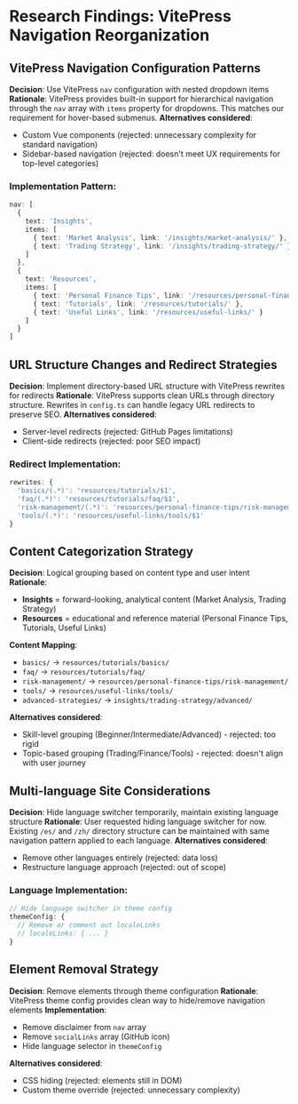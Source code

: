 # Research Findings: VitePress Navigation Reorganization

## VitePress Navigation Configuration Patterns

**Decision**: Use VitePress `nav` configuration with nested dropdown items
**Rationale**: VitePress provides built-in support for hierarchical navigation through the `nav` array with `items` property for dropdowns. This matches our requirement for hover-based submenus.
**Alternatives considered**: 
- Custom Vue components (rejected: unnecessary complexity for standard navigation)
- Sidebar-based navigation (rejected: doesn't meet UX requirements for top-level categories)

### Implementation Pattern:
```typescript
nav: [
  {
    text: 'Insights',
    items: [
      { text: 'Market Analysis', link: '/insights/market-analysis/' },
      { text: 'Trading Strategy', link: '/insights/trading-strategy/' }
    ]
  },
  {
    text: 'Resources', 
    items: [
      { text: 'Personal Finance Tips', link: '/resources/personal-finance-tips/' },
      { text: 'Tutorials', link: '/resources/tutorials/' },
      { text: 'Useful Links', link: '/resources/useful-links/' }
    ]
  }
]
```

## URL Structure Changes and Redirect Strategies

**Decision**: Implement directory-based URL structure with VitePress rewrites for redirects
**Rationale**: VitePress supports clean URLs through directory structure. Rewrites in `config.ts` can handle legacy URL redirects to preserve SEO.
**Alternatives considered**:
- Server-level redirects (rejected: GitHub Pages limitations)
- Client-side redirects (rejected: poor SEO impact)

### Redirect Implementation:
```typescript
rewrites: {
  'basics/(.*)': 'resources/tutorials/$1',
  'faq/(.*)': 'resources/tutorials/faq/$1',
  'risk-management/(.*)': 'resources/personal-finance-tips/risk-management/$1',
  'tools/(.*)': 'resources/useful-links/tools/$1'
}
```

## Content Categorization Strategy

**Decision**: Logical grouping based on content type and user intent
**Rationale**: 
- **Insights** = forward-looking, analytical content (Market Analysis, Trading Strategy)
- **Resources** = educational and reference material (Personal Finance Tips, Tutorials, Useful Links)

**Content Mapping**:
- `basics/` → `resources/tutorials/basics/`
- `faq/` → `resources/tutorials/faq/`
- `risk-management/` → `resources/personal-finance-tips/risk-management/`
- `tools/` → `resources/useful-links/tools/`
- `advanced-strategies/` → `insights/trading-strategy/advanced/`

**Alternatives considered**:
- Skill-level grouping (Beginner/Intermediate/Advanced) - rejected: too rigid
- Topic-based grouping (Trading/Finance/Tools) - rejected: doesn't align with user journey

## Multi-language Site Considerations  

**Decision**: Hide language switcher temporarily, maintain existing language structure
**Rationale**: User requested hiding language switcher for now. Existing `/es/` and `/zh/` directory structure can be maintained with same navigation pattern applied to each language.
**Alternatives considered**:
- Remove other languages entirely (rejected: data loss)
- Restructure language approach (rejected: out of scope)

### Language Implementation:
```typescript
// Hide language switcher in theme config
themeConfig: {
  // Remove or comment out localeLinks
  // localeLinks: { ... }
}
```

## Element Removal Strategy

**Decision**: Remove elements through theme configuration
**Rationale**: VitePress theme config provides clean way to hide/remove navigation elements
**Implementation**:
- Remove disclaimer from `nav` array
- Remove `socialLinks` array (GitHub icon)
- Hide language selector in `themeConfig`

**Alternatives considered**:
- CSS hiding (rejected: elements still in DOM)
- Custom theme override (rejected: unnecessary complexity)
